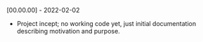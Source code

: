 [00.00.00] - 2022-02-02

- Project incept; no working code yet, just initial documentation
  describing motivation and purpose.
